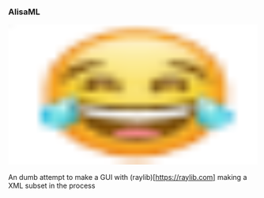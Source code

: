 ### AlisaML

<img src="https://raw.githubusercontent.com/mxjeonsg/cloud/main/alisaml/meow.png">

An dumb attempt to make a GUI with (raylib)[https://raylib.com] making a
XML subset in the process